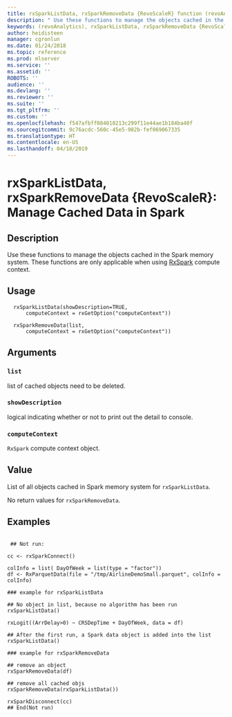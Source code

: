 ```yaml
---
title: rxSparkListData, rxSparkRemoveData {RevoScaleR} function (revoAnalytics) | Microsoft Docs
description: " Use these functions to manage the objects cached in the Spark memory system. These functions are only applicable when using [RxSpark](RxSpark.md) compute context. "
keywords: (revoAnalytics), rxSparkListData, rxSparkRemoveData {RevoScaleR}, rxSparkListData, rxSparkRemoveData
author: heidisteen
manager: cgronlun
ms.date: 01/24/2018
ms.topic: reference
ms.prod: mlserver
ms.service: ''
ms.assetid: ''
ROBOTS: ''
audience: ''
ms.devlang: ''
ms.reviewer: ''
ms.suite: ''
ms.tgt_pltfrm: ''
ms.custom: ''
ms.openlocfilehash: f547afbff084010213c299f11e44ae1b184ba40f
ms.sourcegitcommit: 9c76acdc-560c-45e5-982b-fef069067335
ms.translationtype: HT
ms.contentlocale: en-US
ms.lasthandoff: 04/18/2019
---
```

 # <a name="rxsparklistdata-rxsparkremovedata-revoscaler-manage-cached-data-in-spark"></a>rxSparkListData, rxSparkRemoveData {RevoScaleR}: Manage Cached Data in Spark 
 ## <a name="description"></a>Description

Use these functions to manage the objects cached in the Spark memory system. These functions are only applicable when using [RxSpark](RxSpark.md) compute context.


 ## <a name="usage"></a>Usage

```   
  rxSparkListData(showDescription=TRUE,
      computeContext = rxGetOption("computeContext"))

  rxSparkRemoveData(list,
      computeContext = rxGetOption("computeContext"))    

```


 ## <a name="arguments"></a>Arguments



 ### `list`
 list of cached objects need to be deleted. 


 ### `showDescription`
 logical indicating whether or not to print out the detail to console. 


 ### `computeContext`
 `RxSpark` compute context object. 




 ## <a name="value"></a>Value

List of all objects cached in Spark memory system for `rxSparkListData`.

No return values for `rxSparkRemoveData`.


 ## <a name="examples"></a>Examples

 ```

  ## Not run:

cc <- rxSparkConnect()

colInfo = list( DayOfWeek = list(type = "factor"))
df <- RxParquetData(file = "/tmp/AirlineDemoSmall.parquet", colInfo = colInfo)

### example for rxSparkListData

## No object in list, because no algorithm has been run 
rxSparkListData()

rxLogit((ArrDelay>0) ~ CRSDepTime + DayOfWeek, data = df)

## After the first run, a Spark data object is added into the list
rxSparkListData()

### example for rxSparkRemoveData

## remove an object
rxSparkRemoveData(df)

## remove all cached objs
rxSparkRemoveData(rxSparkListData())

rxSparkDisconnect(cc)
 ## End(Not run) 
```


